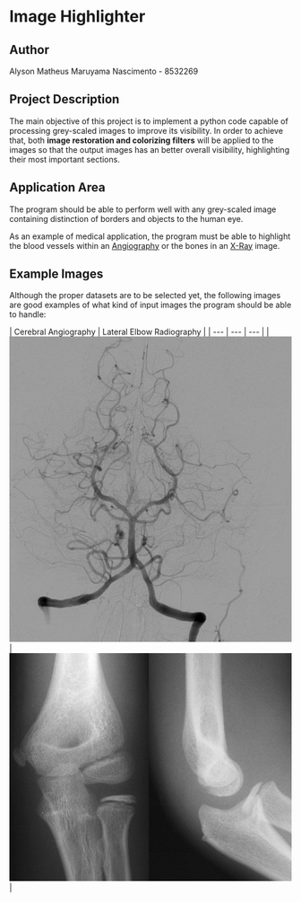 # Image Highlighter
## Author
Alyson Matheus Maruyama Nascimento - 8532269

## Project Description
The main objective of this project is to implement a python code capable of processing grey-scaled images to improve its visibility. In order to achieve that, both **image restoration and colorizing filters** will be applied to the images so that the output images has an better overall visibility, highlighting their most important sections. 

## Application Area
The program should be able to perform well with any grey-scaled image containing distinction of borders and objects to the human eye.  

As an example of medical application, the program must be able to highlight the blood vessels within an [Angiography](https://en.wikipedia.org/wiki/Angiography) or the bones in an [X-Ray](https://en.wikipedia.org/wiki/X-ray) image.

## Example Images
Although the proper datasets are to be selected yet, the following images are good examples of what kind of input images the program should be able to handle:

| Cerebral Angiography | Lateral Elbow Radiography |
| --- | --- | --- |
|![](./demo/img/cerebral_angiography.jpg)|![](./demo/img/lateral_elbow.jpg)|
